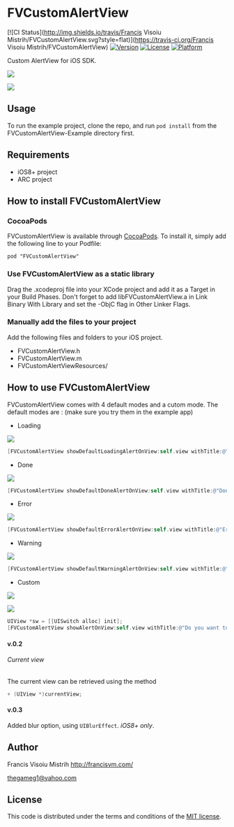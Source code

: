 # FVCustomAlertView

[![CI Status](http://img.shields.io/travis/Francis Visoiu Mistrih/FVCustomAlertView.svg?style=flat)](https://travis-ci.org/Francis Visoiu Mistrih/FVCustomAlertView)
[![Version](https://img.shields.io/cocoapods/v/FVCustomAlertView.svg?style=flat)](http://cocoadocs.org/docsets/FVCustomAlertView)
[![License](https://img.shields.io/cocoapods/l/FVCustomAlertView.svg?style=flat)](http://cocoadocs.org/docsets/FVCustomAlertView)
[![Platform](https://img.shields.io/cocoapods/p/FVCustomAlertView.svg?style=flat)](http://cocoadocs.org/docsets/FVCustomAlertView)

Custom AlertView for iOS SDK.

[![](https://raw.githubusercontent.com/thegameg/FVCustomAlertView/master/Screenshots/fva0_th.png)](https://raw.githubusercontent.com/thegameg/FVCustomAlertView/master/Screenshots/fva0.png)


[![](https://raw.githubusercontent.com/thegameg/FVCustomAlertView/master/Screenshots/fva1_th.png)](https://raw.githubusercontent.com/thegameg/FVCustomAlertView/master/Screenshots/fva1.png)

## Usage

To run the example project, clone the repo, and run `pod install` from the FVCustomAlertView-Example directory first.

## Requirements

* iOS8+ project
* ARC project

## How to install FVCustomAlertView

### CocoaPods
FVCustomAlertView is available through [CocoaPods](http://cocoapods.org). To install
it, simply add the following line to your Podfile:

    pod "FVCustomAlertView"

### Use FVCustomAlertView as a static library
Drag the .xcodeproj file into your XCode project and add it as a Target in your Build Phases. Don't forget to add libFVCustomAlertView.a in Link Binary With Library and set the -ObjC flag in Other Linker Flags.

### Manually add the files to your project

Add the following files and folders to your iOS project.

* FVCustomAlertView.h
* FVCustomAlertView.m
* FVCustomAlertViewResources/

## How to use FVCustomAlertView

FVCustomAlertView comes with 4 default modes and a cutom mode.
The default modes are : (make sure you try them in the example app)

* Loading

[![](https://raw.githubusercontent.com/thegameg/FVCustomAlertView/master/Screenshots/fva1_th.png)](https://raw.githubusercontent.com/thegameg/FVCustomAlertView/master/Screenshots/fva1.png)
```objective-c
[FVCustomAlertView showDefaultLoadingAlertOnView:self.view withTitle:@"Loading..." withBlur:YES];
```

* Done

[![](https://raw.githubusercontent.com/thegameg/FVCustomAlertView/master/Screenshots/fva2_th.png)](https://raw.githubusercontent.com/thegameg/FVCustomAlertView/master/Screenshots/fva2.png)
```objective-c
[FVCustomAlertView showDefaultDoneAlertOnView:self.view withTitle:@"Done" withBlur:YES];
```

* Error

[![](https://raw.githubusercontent.com/thegameg/FVCustomAlertView/master/Screenshots/fva3_th.png)](https://raw.githubusercontent.com/thegameg/FVCustomAlertView/master/Screenshots/fva3.png)
```objective-c
[FVCustomAlertView showDefaultErrorAlertOnView:self.view withTitle:@"Error" withBlur:YES];
```

* Warning

[![](https://raw.githubusercontent.com/thegameg/FVCustomAlertView/master/Screenshots/fva4_th.png)](https://raw.githubusercontent.com/thegameg/FVCustomAlertView/master/Screenshots/fva4.png)
```objective-c
[FVCustomAlertView showDefaultWarningAlertOnView:self.view withTitle:@"Be careful" withBlur:YES];
```

* Custom

[![](https://raw.githubusercontent.com/thegameg/FVCustomAlertView/master/Screenshots/fva5_th.png)](https://raw.githubusercontent.com/thegameg/FVCustomAlertView/master/Screenshots/fva5.png)

[![](https://raw.githubusercontent.com/thegameg/FVCustomAlertView/master/Screenshots/fva6_th.png)](https://raw.githubusercontent.com/thegameg/FVCustomAlertView/master/Screenshots/fva6.png)
```objective-c
UIView *sw = [[UISwitch alloc] init];
[FVCustomAlertView showAlertOnView:self.view withTitle:@"Do you want to recieve notifications from us?"titleColor:[UIColor whiteColor] width:120 height:140 blur:YES backgroundImage:nil backgroundColor:[UIColor blackColor] cornerRadius:20 shadowAlpha:0.2 alpha:0.8 contentView:sw type:FVAlertTypeCustom];
```

#### v.0.2
###### Current view
The current view can be retrieved using the method
```objective-c
+ (UIView *)currentView;
```

#### v.0.3
Added blur option, using `UIBlurEffect`. *iOS8+ only*.

## Author

Francis Visoiu Mistrih
http://francisvm.com/

thegameg1@yahoo.com

## License

This code is distributed under the terms and conditions of the [MIT license](LICENSE).
